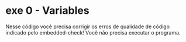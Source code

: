 # exe 0 - Variables

Nesse código você precisa corrigir os erros de qualidade de código indicado pelo embedded-check! Você não precisa executar o programa.
